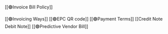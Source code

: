 [[🟣Invoice Bill Policy]]

[[🟣Invoicing Ways]]
[[🟣EPC QR code]]
[[🟣Payment Terms]]
[[Credit Note Debit Note]]
[[🟣Predictive Vendor Bill]]
